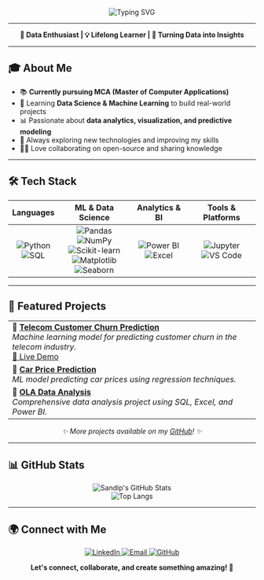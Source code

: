 <!-- Banner / Header -->
<p align="center">
  <img src="https://readme-typing-svg.demolab.com?font=Fira+Code&weight=700&size=28&pause=1000&color=F7A41D&center=true&vCenter=true&width=600&lines=Hi+there%2C+I'm+Sandip+Verma!+%F0%9F%91%8B;+Data+Scientist+%7C+ML+Engineer;Welcome+to+my+Data+Universe!+%F0%9F%8C%8C" alt="Typing SVG" />
</p>

---

<p align="center">
  <b>🚀 Data Enthusiast | 💡 Lifelong Learner | 🌟 Turning Data into Insights</b>
</p>

---

## 🎓 About Me

- 📚 <b>Currently pursuing MCA (Master of Computer Applications)</b>
- 🎯 Learning <b>Data Science & Machine Learning</b> to build real-world projects
- 📊 Passionate about <b>data analytics, visualization, and predictive modeling</b>
- 🌱 Always exploring new technologies and improving my skills
- 🧑‍💻 Love collaborating on open-source and sharing knowledge

---

## 🛠️ Tech Stack

| <b>Languages</b> | <b>ML & Data Science</b> | <b>Analytics & BI</b> | <b>Tools & Platforms</b> |
| :---: | :---: | :---: | :---: |
| ![Python](https://img.shields.io/badge/Python-3776AB?style=for-the-badge&logo=python&logoColor=white) <br> ![SQL](https://img.shields.io/badge/SQL-4479A1?style=for-the-badge&logo=postgresql&logoColor=white) | ![Pandas](https://img.shields.io/badge/Pandas-150458?style=for-the-badge&logo=pandas&logoColor=white) <br> ![NumPy](https://img.shields.io/badge/NumPy-013243?style=for-the-badge&logo=numpy&logoColor=white) <br> ![Scikit-learn](https://img.shields.io/badge/Scikit--learn-F7931E?style=for-the-badge&logo=scikit-learn&logoColor=white) <br> ![Matplotlib](https://img.shields.io/badge/Matplotlib-11557C?style=for-the-badge&logo=matplotlib&logoColor=white) <br> ![Seaborn](https://img.shields.io/badge/Seaborn-3776AB?style=for-the-badge&logo=python&logoColor=white) | ![Power BI](https://img.shields.io/badge/Power%20BI-F2C811?style=for-the-badge&logo=powerbi&logoColor=black) <br> ![Excel](https://img.shields.io/badge/Excel-217346?style=for-the-badge&logo=microsoft-excel&logoColor=white) | ![Jupyter](https://img.shields.io/badge/Jupyter-F37626?style=for-the-badge&logo=jupyter&logoColor=white) <br> ![VS Code](https://img.shields.io/badge/VS%20Code-007ACC?style=for-the-badge&logo=visual-studio-code&logoColor=white) |

---

## 📌 Featured Projects

<table>
  <tr>
    <td>
      <b>🔹 <a href="https://github.com/SandipVermaDev/Telecom-Customer-Churn-Prediction">Telecom Customer Churn Prediction</a></b><br>
      <i>Machine learning model for predicting customer churn in the telecom industry.</i><br>
      <a href="https://telecom-customer-churn-prediction-sandip.streamlit.app/">🚀 Live Demo</a>
    </td>
  </tr>
  <tr>
    <td>
      <b>🔹 <a href="https://github.com/SandipVermaDev/car-price-prediction">Car Price Prediction</a></b><br>
      <i>ML model predicting car prices using regression techniques.</i>
    </td>
  </tr>
  <tr>
    <td>
      <b>🔹 <a href="https://github.com/SandipVermaDev/Ola-Data-Analysis">OLA Data Analysis</a></b><br>
      <i>Comprehensive data analysis project using SQL, Excel, and Power BI.</i>
    </td>
  </tr>
</table>

<p align="center">
  <i>✨ More projects available on my <a href="https://github.com/SandipVermaDev">GitHub</a>! ✨</i>
</p>

---

## 📊 GitHub Stats

<p align="center">
  <img src="https://github-readme-stats.vercel.app/api?username=SandipVermaDev&show_icons=true&theme=radical" alt="Sandip's GitHub Stats" />
  <br>
  <img src="https://github-readme-stats.vercel.app/api/top-langs/?username=SandipVermaDev&layout=compact&theme=radical" alt="Top Langs" />
</p>

---

## 🌍 Connect with Me

<p align="center">
  <a href="https://www.linkedin.com/in/sandip-verma-dev/">
    <img src="https://img.shields.io/badge/LinkedIn-0A66C2?style=for-the-badge&logo=linkedin&logoColor=white" alt="LinkedIn" />
  </a>
  <a href="mailto:sandipverma.dev@gmail.com">
    <img src="https://img.shields.io/badge/Email-D14836?style=for-the-badge&logo=gmail&logoColor=white" alt="Email" />
  </a>
  <a href="https://github.com/SandipVermaDev">
    <img src="https://img.shields.io/badge/GitHub-181717?style=for-the-badge&logo=github&logoColor=white" alt="GitHub" />
  </a>
</p>

<p align="center">
  <b>Let's connect, collaborate, and create something amazing! 🚀</b>
</p>
